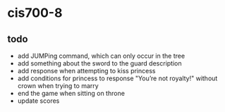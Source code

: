 # cis700-8

## todo
- add JUMPing command, which can only occur in the tree
- add something about the sword to the guard description
- add response when attempting to kiss princess
- add conditions for princess to response "You’re not royalty!" without crown when trying to marry
- end the game when sitting on throne
- update scores